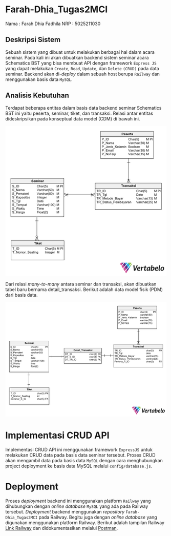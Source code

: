 # Farah-Dhia_Tugas2MCI

Nama : Farah Dhia Fadhila
NRP : 5025211030

## Deskripsi Sistem
Sebuah sistem yang dibuat untuk melakukan berbagai hal dalam acara seminar. Pada kali ini akan dibuatkan backend sistem seminar acara Schematics BST yang bisa membuat API dengan framework `Express JS` yang dapat melakukan `Create`, `Read`, `Update`, dan `Delete` `(CRUD)` pada data seminar. Backend akan di-*deploy* dalam sebuah host berupa `Railway` dan menggunakan basis data `MySQL`.

## Analisis Kebutuhan
Terdapat beberapa entitas dalam basis data backend seminar Schematics BST ini yaitu peserta, seminar, tiket, dan transaksi. Relasi antar entitas dideskripsikan pada konseptual data model (CDM) di bawah ini. 

![gambarCDM](https://github.com/farah-dhiaf/Farah-Dhia_Tugas2MCI/blob/1f7d744f070f2c65206cb4a594d863a1ec5d70ad/CDM%20dan%20PDM/Seminar_CDM.png)

Dari relasi *many-to-many* antara seminar dan transaksi, akan dibuatkan tabel baru bernama detail_transaksi. Berikut adalah data model fisik (PDM) dari basis data.

![gambarPDM](https://github.com/farah-dhiaf/Farah-Dhia_Tugas2MCI/blob/1f7d744f070f2c65206cb4a594d863a1ec5d70ad/CDM%20dan%20PDM/Seminar_PDM.png)

# Implementasi CRUD API
Implementasi CRUD API ini menggunakan framework `ExpressJS` untuk melakukan CRUD data pada basis data seminar tersebut. Proses CRUD akan mengambil data pada basis data `MySQL` dengan cara menghubungkan project deployment ke basis data MySQL melalui `config/database.js`.

# Deployment
Proses *deployment* backend ini menggunakan platform `Railway` yang dihubungkan dengan *online database* `MySQL` yang ada pada Railway tersebut. *Deployment* backend menggunakan *repository* `Farah-Dhia_Tugas2MCI` pada Railway. Begitu juga dengan *online database* yang digunakan menggunakan platform Railway. Berikut adalah tampilan Railway [Link Railway](https://farah-dhiatugas2mci-production.up.railway.app/) dan didokumentasikan melalui [Postman](https://documenter.getpostman.com/view/26744386/2s93XsXm9Z).
